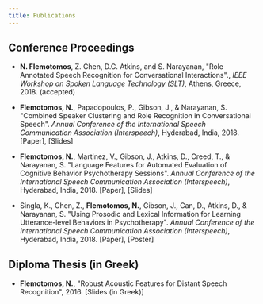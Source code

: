 ```yaml
---
title: Publications
---
```


## Conference Proceedings

* __N. Flemotomos__, Z. Chen, D.C. Atkins, and S. Narayanan, "Role Annotated Speech Recognition for Conversational Interactions"., *IEEE Workshop on Spoken Language Technology (SLT)*, Athens, Greece, 2018. (accepted)

* __Flemotomos, N.__, Papadopoulos, P., Gibson, J., & Narayanan, S. "Combined Speaker Clustering and Role Recognition in Conversational Speech". *Annual Conference of the International Speech Communication Association (Interspeech)*, Hyderabad, India, 2018.
[Paper], [Slides]

* __Flemotomos, N.__, Martinez, V., Gibson, J., Atkins, D., Creed, T., & Narayanan, S. "Language Features for Automated Evaluation of Cognitive Behavior Psychotherapy Sessions". *Annual Conference of the International Speech Communication Association (Interspeech)*, Hyderabad, India, 2018.
[Paper], [Slides]

* Singla, K., Chen, Z., __Flemotomos, N.__, Gibson, J., Can, D., Atkins, D., & Narayanan, S. "Using Prosodic and Lexical Information for Learning Utterance-level Behaviors in Psychotherapy". *Annual Conference of the International Speech Communication Association (Interspeech)*, Hyderabad, India, 2018.
[Paper], [Poster]

## Diploma Thesis (in Greek)

* __Flemotomos, N.__, "Robust Acoustic Features for Distant Speech Recognition", 2016.
[Slides (in Greek)]
